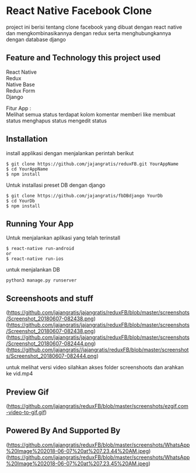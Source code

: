 # React Native Facebook Clone

project ini berisi tentang clone facebook yang dibuat dengan react native dan mengkombinasikannya dengan redux serta menghubungkannya dengan database django 

## Feature and Technology this project used

React Native <br>
Redux  <br>
Native Base <br>
Redux Form <br>
Django

Fitur App : <br>
Melihat semua status
terdapat kolom komentar
memberi like
membuat status
menghapus status
mengedit status
## Installation

install applikasi dengan menjalankan perintah berikut
```
$ git clone https://github.com/jajangratis/reduxFB.git YourAppName
$ cd YourAppName
$ npm install
```

Untuk installasi preset DB dengan django
```
$ git clone https://github.com/jajangratis/fbDBdjango YourDb
$ cd YourDb
$ npm install
```

## Running Your App

Untuk menjalankan aplikasi yang telah terinstall
```
$ react-native run-android
or
$ react-native run-ios
```

untuk menjalankan DB 

```
python3 manage.py runserver
```

## Screenshoots and stuff
(https://github.com/jajangratis/jajangratis/reduxFB/blob/master/screenshots/Screenshot_20180607-082438.png)
(https://github.com/jajangratis/jajangratis/reduxFB/blob/master/screenshots/Screenshot_20180607-082438.png)
(https://github.com/jajangratis/jajangratis/reduxFB/blob/master/screenshots/Screenshot_20180607-082444.png)
(https://github.com/jajangratis//jajangratis/reduxFB/blob/master/screenshots/Screenshot_20180607-082444.png)

untuk melihat versi video silahkan akses folder screenshoots dan arahkan ke vid.mp4

## Preview Gif
(https://github.com/jajangratis/reduxFB/blob/master/screenshots/ezgif.com-video-to-gif.gif)

## Powered By And Supported By
(https://github.com/jajangratis/reduxFB/blob/master/screenshots/WhatsApp%20Image%202018-06-07%20at%207.23.44%20AM.jpeg)
(https://github.com/jajangratis/reduxFB/blob/master/screenshots/WhatsApp%20Image%202018-06-07%20at%207.23.45%20AM.jpeg)



